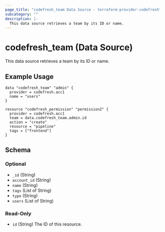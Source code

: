 ```yaml
---
page_title: "codefresh_team Data Source - terraform-provider-codefresh"
subcategory: ""
description: |-
  This data source retrieves a team by its ID or name.
---
```


# codefresh_team (Data Source)

This data source retrieves a team by its ID or name.

## Example Usage

```hcl
data "codefresh_team" "admin" {
  provider = codefresh.acc1
  name = "users"
}

resource "codefresh_permission" "permission2" {
  provider = codefresh.acc1
  team = data.codefresh_team.admin.id
  action = "create"
  resource = "pipeline"
  tags = ["frontend"]
}

```

<!-- schema generated by tfplugindocs -->
## Schema

### Optional

- `_id` (String)
- `account_id` (String)
- `name` (String)
- `tags` (List of String)
- `type` (String)
- `users` (List of String)

### Read-Only

- `id` (String) The ID of this resource.